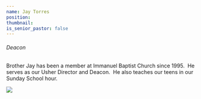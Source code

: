 ```yaml
---
name: Jay Torres
position:
thumbnail:
is_senior_pastor: false
---
```



###### Deacon

Brother Jay has been a member at Immanuel Baptist Church since 1995. &nbsp;He serves as our Usher Director and Deacon. &nbsp;He also teaches our teens in our Sunday School hour. &nbsp;

![](/uploads/versions/4317---x----3187-4812x---.jpg)